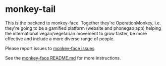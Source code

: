 monkey-tail
===========

This  is the backend to monkey-face. Together they're OperationMonkey, i.e. they're going to be a gamified platform (website and phonegap app) helping the international vegan/vegetarian movement to grow faster, be more effective and include a more diverse range of people.

Please report issues to [monkey-face issues](https://github.com/OperationMonkey/monkey-face/issues).

See the [monkey-face README.md](https://github.com/OperationMonkey/monkey-face/blob/master/README.md) for more instructions.
